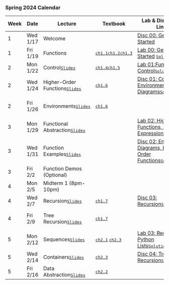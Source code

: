 ### Spring 2024 Calendar

| Week | Date     | Lecture                                                      | Textbook                                                     | Lab & Discussion Links                                       | Homework & Project                                           |
| ---- | -------- | ------------------------------------------------------------ | ------------------------------------------------------------ | ------------------------------------------------------------ | ------------------------------------------------------------ |
| 1    | Wed 1/17 | Welcome                                                      |                                                              | [Disc 00: Getting Started](./discussion/Disc00_Getting_Started.pdf) |                                                              |
| 1    | Fri 1/19 | Functions                                                    | <kbd>[ch1.1](https://www.composingprograms.com/pages/11-getting-started.html)</kbd><kbd>[ch1.2](https://www.composingprograms.com/pages/12-elements-of-programming.html)</kbd><kbd>[ch1.3](https://www.composingprograms.com/pages/13-defining-new-functions.html)</kbd> | [Lab 00: Getting Started](./labs/Lab00_Getting_Started.md) <kbd>[Solutions](./offical-solutions/lab/lab00/lab00.py)</kbd> | [HW 01: Functions, Control](./homework/Homework01_Functions_Control.md) <kbd>[Solutions](./offical-solutions/homework/homework01/hw01.py)</kbd> |
| 2    | Mon 1/22 | Control<kbd>[Slides](slides/03-Control_1pp.pdf)</kbd>        | <kbd>[ch1.4](https://www.composingprograms.com/pages/14-designing-functions.html)</kbd><kbd>[ch1.5](https://www.composingprograms.com/pages/15-control.html)</kbd> | [Lab 01:Functions, Control](./labs/Lab01_Functions_Control.md)<kbd>[Solutions](./offical-solutions/lab/lab01/lab01.py)</kbd> |                                                              |
| 2    | Wed 1/24 | Higher-Order Functions<kbd>[Slides](slides/04-Higher-Order_Functions_1pp.pdf)</kbd> | <kbd>[ch1.6](https://www.composingprograms.com/pages/16-higher-order-functions.html)</kbd> | [Disc 01: Control, Environment Diagrams](./discussion/Disc01_Control_Environment_diagrams.pdf)<kbd>[Solutions](./offical-solutions/discussion/Disc01_Control_Environment_diagrams.pdf)</kbd> | [Hog](./project/Project01_The_Game_of_Hog_hog.md)            |
| 2    | Fri 1/26 | Environments<kbd>[Slides](slides/05-Environments_1pp.pdf)</kbd> | <kbd>[ch1.6](https://www.composingprograms.com/pages/16-higher-order-functions.html)</kbd> |                                                              | [HW 02: Higher-Order Functions](./homework/Homework02_Higher_Order_Functions.md)<kbd>[Solutions](./offical-solutions/homework/homework02/hw02.py)</kbd> |
| 3    | Mon 1/29 | Functional Abstraction<kbd>[Slides](./slides/06-Functional_Abstraction_1pp.pdf)</kbd> |                                                              | [Lab 02: Highr-Order Functions, Lambda Expressions](./labs/Lab02_Higher_Order_Functions_Lambda_Expressions.md)<kbd>[Solutions](./offical-solutions/lab/lab02/lab02.py)</kbd> |                                                              |
| 3    | Wed 1/31 | Function Examples<kbd>[Slides](./slides/07-Function_Examples_1pp.pdf)</kbd> |                                                              | [Disc 02: Environment Diagrams, Higher-Order Functions](./discussion/Disc02_Environment_Diagrams_Higher_Order_Functions.pdf)<kbd>[Solutions](./offical-solutions/discussion/Disc02_Environment_Diagrams_Higher_Order_Functions.pdf)</kbd> |                                                              |
| 3    | Fri 2/2  | Function Demos (Optional)                                    |                                                              |                                                              |                                                              |
| 4    | Mon 2/5  | Midterm 1 (8pm-10pm)                                         |                                                              |                                                              |                                                              |
| 4    | Wed 2/7  | Recursion<kbd>[Slides](./slides/09-Recursion_1pp.pdf)</kbd>  | <kbd>[ch1.7](https://www.composingprograms.com/pages/17-recursive-functions.html)</kbd> | [Disc 03: Recursion](./discussion/Disc03_Recursion.pdf)<kbd>[Solutions](./offical-solutions/discussion/Disc03_Recursion.pdf)</kbd> |                                                              |
| 4    | Fri 2/9  | Tree Recursion<kbd>[Slides](./slides/10-Tree_Recursion_1pp.pdf)</kbd> | <kbd>[ch1.7](https://www.composingprograms.com/pages/17-recursive-functions.html)</kbd> |                                                              | [HW 03: Recursion, Tree Recursion](./homework/Homework03_Recursion_Tree_Recursion.md)<kbd>[Solutions](./offical-solutions/homework/homework03/hw03.py)</kbd> |
| 5    | Mon 2/12 | Sequences<kbd>[Slides](./slides/11-Sequences_1pp.pdf)</kbd>  | <kbd>[ch2.1](https://www.composingprograms.com/pages/21-introduction.html)</kbd> <kbd>[ch2.3](https://www.composingprograms.com/pages/23-sequences.html)</kbd> | [Lab 03: Recursion, Python Lists](./labs/Lab03_Recursion_Python_Lists.md)<kbd>[Solutions](./offical-solutions/lab/lab03/lab03.py)</kbd> |                                                              |
| 5    | Wed 2/14 | Containers<kbd>[Slides](./slides/12-Containers_1pp.pdf)</kbd> | <kbd>[ch2.3](https://www.composingprograms.com/pages/23-sequences.html)</kbd> | [Disc 04: Tree Recursion](./discussion/Disc04_Tree_Recursion.pdf)<kbd>[Solutions](./offical-solutions/discussion/Disc04_Tree_Recursion.pdf)</kbd> | [Cats](./project/Project02_CS_61A_Autocorrected_Typing_Software.md) |
| 5    | Fri 2/16 | Data Abstraction<kbd>[Slides](./slides/13-Data_Abstraction_1pp.pdf)</kbd> | <kbd>[ch2.2](https://www.composingprograms.com/pages/22-data-abstraction.html)</kbd> |                                                              |                                                              |

  

 
